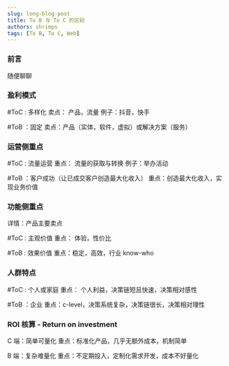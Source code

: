 ```yaml
---
slug: long-blog-post
title: To B 与 To C 的区别
authors: shrimps
tags: [To B, To C, Web]
---
```


### 前言

随便聊聊

### 盈利模式

#ToC : 多样化
卖点： 产品，流量
例子：抖音，快手

#ToB ：固定
卖点：产品（实体，软件，虚拟）或解决方案（服务）

### 运营侧重点

#ToC : 流量运营
重点： 流量的获取与转换
例子：举办活动

#ToB ：客户成功（让已成交客户创造最大化收入）
重点：创造最大化收入，实现业务价值

### 功能侧重点

详情：产品主要卖点

#ToC : 主观价值
重点： 体验，性价比

#ToB : 效果价值
重点：稳定，高效，行业 know-who

### 人群特点

#ToC : 个人或家庭
重点： 个人利益，决策链短且快速，决策相对感性

#ToB ：企业
重点：c-level，决策系统复杂，决策链很长，决策相对理性

### ROI 核算 - Return on investment

C 端：简单可量化
重点：标准化产品，几乎无额外成本，机制简单

B 端：复杂难量化
重点：不定期投入，定制化需求开发，成本不好量化
